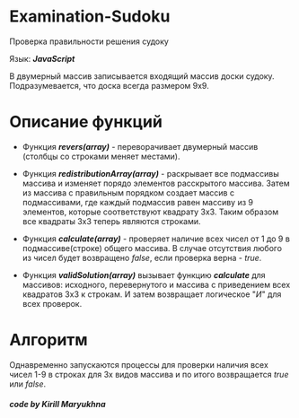 # Examination-Sudoku
Проверка правильности решения судоку

 Язык: ***JavaScript***

 В двумерный массив записывается входящий массив доски судоку. Подразумевается, что доска всегда размером 9x9.

# Описание функций
- Функция ***revers(array)*** - переворачивает двумерный массив (столбцы со строками меняет местами).

- Функция ***redistributionArray(array)*** - раскрывает все подмассивы массива и изменяет порядо элементов расскрытого массива. Затем из массива с правильным порядком создает массив с подмассивами, где каждый подмассив равен массиву из 9 элементов, которые соответствуют квадрату 3х3. Таким образом все квадраты 3х3 теперь являются строками.

- Функция ***calculate(array)*** - проверяет наличие всех чисел от 1 до 9 в подмассиве(строке) общего массива. В случае отсутствия любого из чисел будет возвращено *false*, если проверка верна - *true*.

- Функция ***validSolution(array)*** вызывает функцию ***calculate*** для массивов: исходного, перевернутого и массива с приведением всех квадратов 3х3 к строкам. И затем возвращает логическое "*И*" для всех проверок.

# Алгоритм
Однавременно запускаются процессы для проверки наличия всех чисел 1-9 в строках для 3х видов массива и по итого возвращается *true* или *false*.

#### *code by Kirill Maryukhna*
